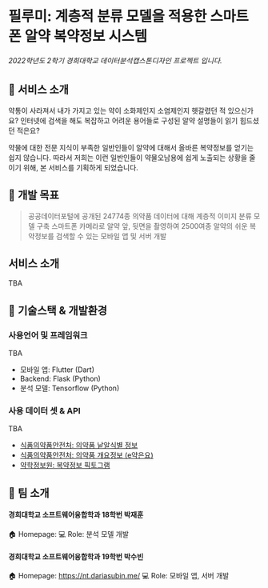 # 필루미: 계층적 분류 모델을 적용한 스마트폰 알약 복약정보 시스템
###### 2022학년도 2학기 경희대학교 데이터분석캡스톤디자인 프로젝트 입니다.


## 💊 서비스 소개
약통이 사라져서 내가 가지고 있는 약이 소화제인지 소염제인지 헷갈렸던 적 있으신가요?
인터넷에 검색을 해도 복잡하고 어려운 용어들로 구성된 알약 설명들이 읽기 힘드셨던 적은요?

약물에 대한 전문 지식이 부족한 일반인들이 알약에 대해서 올바른 복약정보를 얻기는 쉽지 않습니다.
따라서 저희는 이런 일반인들이 약물오남용에 쉽게 노출되는 상황을 줄이기 위해, 본 서비스를 기획하게 되었습니다.


## 🎯 개발 목표
> 공공데이터포털에 공개된 24774종 의약품 데이터에 대해 계층적 이미지 분류 모델 구축
> 스마트폰 카메라로 알약 앞, 뒷면을 촬영하여 2500여종 알약의 쉬운 복약정보를 검색할 수 있는 모바일 앱 및 서버 개발


## 서비스 소개
TBA


## 👊 기술스택 & 개발환경

### 사용언어 및 프레임워크
TBA
+ 모바일 앱: Flutter (Dart)
+ Backend: Flask (Python)
+ 분석 모델: Tensorflow (Python)

### 사용 데이터 셋 & API
TBA
+ [식품의약품안전처: 의약품 낱알식별 정보](https://www.data.go.kr/data/15057639/openapi.do)
+ [식품의약품안전처: 의약품 개요정보 (e약은요)](https://www.data.go.kr/data/15075057/openapi.do) 
+ [약학정보원: 복약정보 픽토그램](https://www.health.kr/mediCounsel/pictogram_print.asp)


## 👊 팀 소개
#### 경희대학교 소프트웨어융합학과 18학번 박재훈
🏠 Homepage:
💻 Role: 분석 모델 개발

#### 경희대학교 소프트웨어융합학과 19학번 박수빈
🏠 Homepage: https://nt.dariasubin.me/
💻 Role: 모바일 앱, 서버 개발



